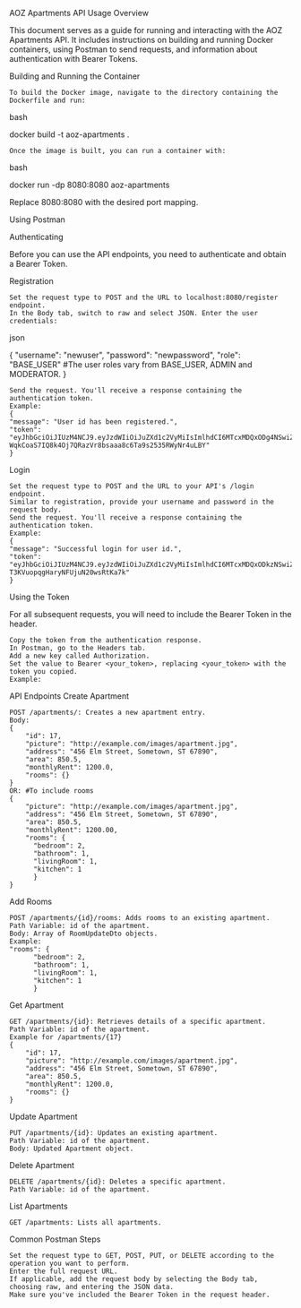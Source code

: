 AOZ Apartments API Usage
Overview

This document serves as a guide for running and interacting with the AOZ Apartments API. It includes instructions on building and running Docker containers, using Postman to send requests, and information about authentication with Bearer Tokens.

Building and Running the Container

    To build the Docker image, navigate to the directory containing the Dockerfile and run:

bash

docker build -t aoz-apartments .

    Once the image is built, you can run a container with:

bash

docker run -dp 8080:8080 aoz-apartments

Replace 8080:8080 with the desired port mapping.

Using Postman

Authenticating

Before you can use the API endpoints, you need to authenticate and obtain a Bearer Token.

Registration

    Set the request type to POST and the URL to localhost:8080/register endpoint.
    In the Body tab, switch to raw and select JSON. Enter the user credentials:


json

{
  "username": "newuser",
  "password": "newpassword",
  "role": "BASE_USER" #The user roles vary from BASE_USER, ADMIN and MODERATOR.
}

    Send the request. You'll receive a response containing the authentication token.
    Example:
    {
    "message": "User id has been registered.",
    "token": "eyJhbGciOiJIUzM4NCJ9.eyJzdWIiOiJuZXd1c2VyMiIsImlhdCI6MTcxMDQxODg4NSwiZXhwIjoxNzEwNTA1Mjg1fQ.a_Yx6mmmEAQl1o-WqkCoaS7IQ8k4Oj7QRazVr8bsaaa8c6Ta9s2535RWyNr4uLBY"
    }

Login

    Set the request type to POST and the URL to your API's /login endpoint.
    Similar to registration, provide your username and password in the request body.
    Send the request. You'll receive a response containing the authentication token.
    Example:
    {
    "message": "Successful login for user id.",
    "token": "eyJhbGciOiJIUzM4NCJ9.eyJzdWIiOiJuZXd1c2VyMiIsImlhdCI6MTcxMDQxODkzNSwiZXhwIjoxNzEwNTA1MzM1fQ.3QJJyRhpQpQse43plhefyJOb7qBjybV1gL-T3KVuopqgHaryNFUjuN20wsRtKa7k"
    }
    
Using the Token

For all subsequent requests, you will need to include the Bearer Token in the header.

    Copy the token from the authentication response.
    In Postman, go to the Headers tab.
    Add a new key called Authorization.
    Set the value to Bearer <your_token>, replacing <your_token> with the token you copied.
    Example:

API Endpoints
Create Apartment

    POST /apartments/: Creates a new apartment entry.
    Body:
    {
        "id": 17,
        "picture": "http://example.com/images/apartment.jpg",
        "address": "456 Elm Street, Sometown, ST 67890",
        "area": 850.5,
        "monthlyRent": 1200.0,
        "rooms": {}
    }
    OR: #To include rooms
    {
        "picture": "http://example.com/images/apartment.jpg",
        "address": "456 Elm Street, Sometown, ST 67890",
        "area": 850.5,
        "monthlyRent": 1200.00,
        "rooms": {
          "bedroom": 2,
          "bathroom": 1,
          "livingRoom": 1,
          "kitchen": 1
          }
    }

Add Rooms

    POST /apartments/{id}/rooms: Adds rooms to an existing apartment.
    Path Variable: id of the apartment.
    Body: Array of RoomUpdateDto objects.
    Example:
    "rooms": {
          "bedroom": 2,
          "bathroom": 1,
          "livingRoom": 1,
          "kitchen": 1
          }

Get Apartment

    GET /apartments/{id}: Retrieves details of a specific apartment.
    Path Variable: id of the apartment.
    Example for /apartments/{17}
    {
        "id": 17,
        "picture": "http://example.com/images/apartment.jpg",
        "address": "456 Elm Street, Sometown, ST 67890",
        "area": 850.5,
        "monthlyRent": 1200.0,
        "rooms": {}
    }

Update Apartment

    PUT /apartments/{id}: Updates an existing apartment.
    Path Variable: id of the apartment.
    Body: Updated Apartment object.

Delete Apartment

    DELETE /apartments/{id}: Deletes a specific apartment.
    Path Variable: id of the apartment.

List Apartments

    GET /apartments: Lists all apartments.

Common Postman Steps

    Set the request type to GET, POST, PUT, or DELETE according to the operation you want to perform.
    Enter the full request URL.
    If applicable, add the request body by selecting the Body tab, choosing raw, and entering the JSON data.
    Make sure you've included the Bearer Token in the request header.

